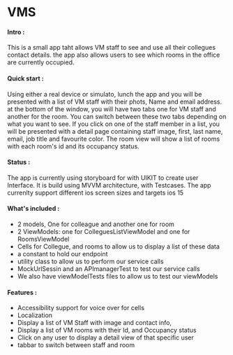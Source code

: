 # VMS

#### Intro :
This is a small app taht allows VM staff to see and use all their collegues contact details. 
the app also allows users to see which rooms in the office are currently occupied.


#### Quick start :
Using either a real device or simulato, lunch the app and you will be presented with a list of VM staff with their phots, Name and email address.
at the bottom of the window, you will have two tabs one for VM staff and another for the room. You can switch between these two tabs depending on 
what you want to see. If you click on one of the staff member in a list, you will be presented with a detail page containing staff image, first, last name, email, job title and favourite color.
The room view will show a list of rooms with each room's id and its occupancy status.

#### Status :
The app is currently using storyboard for with UIKIT to create user Interface. It is build using MVVM architecture, with Testcases. 
The app currenlty support different ios screen sizes and targets ios 15


#### What's included :
 - 2 models, One for colleague and another one for room
 - 2 ViewModels: one for ColleguesListViewModel and one for RoomsViewModel
 - Cells for Collegue, and rooms to allow us to display a list of these data
 - a constant to hold our endpoint
 - utility class to allow us to perform our service calls
 - MockUrlSessin and an APImanagerTest to test our service calls
 - We also have viewModelTests files to allow us to test our viewModels


#### Features :
 - Accessibility support for voice over for cells
 - Localization
 - Display a list of VM Staff with image and contact info,
 - Display a list of VM rooms with their Id, and Occupancy status
 - Click on any user to display a detail view of that specific user
 - tabbar to switch between staff and room
